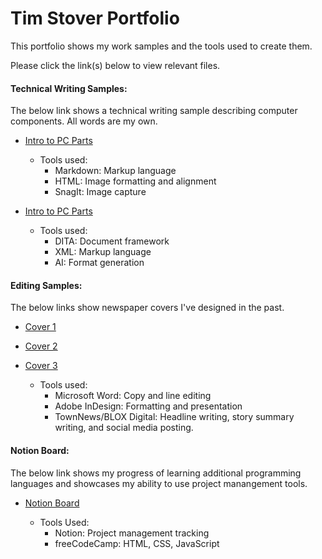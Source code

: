 # Tim Stover Portfolio

This portfolio shows my work samples and the tools used to create them.

Please click the link(s) below to view relevant files.

#### Technical Writing Samples:
The below link shows a technical writing sample describing computer components. All words are my own.

* [Intro to PC Parts](pcpartsintro.md)
  * Tools used:
    * Markdown: Markup language
    * HTML: Image formatting and alignment
    * SnagIt: Image capture
 
* [Intro to PC Parts](pcpartsintro.xml)
  * Tools used:
    * DITA: Document framework
    * XML: Markup language
    * AI: Format generation
    

#### Editing Samples:
The below links show newspaper covers I've designed in the past.

* [Cover 1](editingsamples/TimStoverEditingSample1.pdf)

* [Cover 2](editingsamples/TimStoverEditingSample2.pdf)

* [Cover 3](editingsamples/TimStoverEditingSample3.pdf)

  * Tools used:
    * Microsoft Word: Copy and line editing
    * Adobe InDesign: Formatting and presentation
    * TownNews/BLOX Digital: Headline writing, story summary writing, and social media posting.

#### Notion Board:
The below link shows my progress of learning additional programming languages and showcases my ability to use project manangement tools.

* [Notion Board](https://www.notion.so/1ebc9f5e122180c8906bda15d019c08a?v=1ebc9f5e12218067af43000c97245938&pvs=4)
  
  * Tools Used:
    * Notion: Project management tracking
    * freeCodeCamp: HTML, CSS, JavaScript

